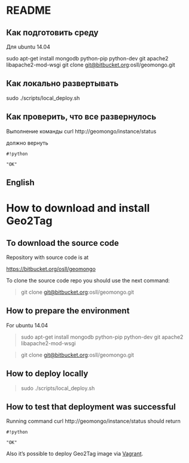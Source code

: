 # README #

## Как подготовить среду  ##
Для ubuntu 14.04

sudo apt-get install mongodb python-pip python-dev git apache2 libapache2-mod-wsgi
git clone git@bitbucket.org:osll/geomongo.git

## Как локально развертывать ##

sudo ./scripts/local_deploy.sh

## Как проверить, что все развернулось ##

Выполнение команды
curl http://geomongo/instance/status

должно вернуть 
```
#!python

"OK"
```
## English ##
# How to download and install Geo2Tag #

## To download the source code ##

Repository with source code is at

https://bitbucket.org/osll/geomongo

To clone the source code repo you should use the next command:

>git clone git@bitbucket.org:osll/geomongo.git 


## How to prepare the environment ##

For  ubuntu 14.04

> sudo apt-get install mongodb python-pip python-dev git apache2 libapache2-mod-wsgi

> git clone git@bitbucket.org:osll/geomongo.git


## How to deploy locally ##

> sudo ./scripts/local_deploy.sh


## How to test that deployment was successful ##

Running command curl http://geomongo/instance/status should return 

```
#!python

"OK"
```

Also it’s possible to deploy Geo2Tag image via [Vagrant](https://geo2tag.wordpress.com/documentation/deployment-ge2tag-image-via-vagrant).
